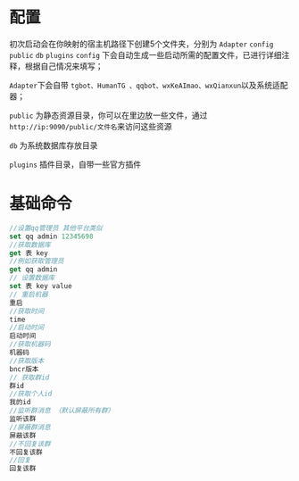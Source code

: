 # 配置
初次启动会在你映射的宿主机路径下创建5个文件夹，分别为 `Adapter` `config` `public` `db` `plugins`
`config` 下会自动生成一些启动所需的配置文件，已进行详细注释，根据自己情况来填写；

`Adapter`下会自带 `tgbot、HumanTG 、qqbot、wxKeAImao、wxQianxun`以及系统适配器；

`public` 为静态资源目录，你可以在里边放一些文件，通过 `http://ip:9090/public/文件名`来访问这些资源

`db` 为系统数据库存放目录

`plugins` 插件目录，自带一些官方插件

# 基础命令
```js
//设置qq管理员 其他平台类似
set qq admin 12345698
//获取数据库
get 表 key
//例如获取管理员
get qq admin
// 设置数据库
set 表 key value
// 重启机器
重启
//获取时间
time
//启动时间
启动时间
//获取机器码
机器码
//获取版本
bncr版本
// 获取群id
群id
//获取个人id
我的id
//监听群消息 （默认屏蔽所有群）
监听该群
//屏蔽群消息
屏蔽该群
//不回复该群
不回复该群
//回复
回复该群

```